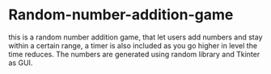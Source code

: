 # Random-number-addition-game
this is a random number addition game, that let users add numbers and stay within a certain range, a timer is also included as you go higher in level the time reduces. The numbers are generated using random library and Tkinter as GUI.
